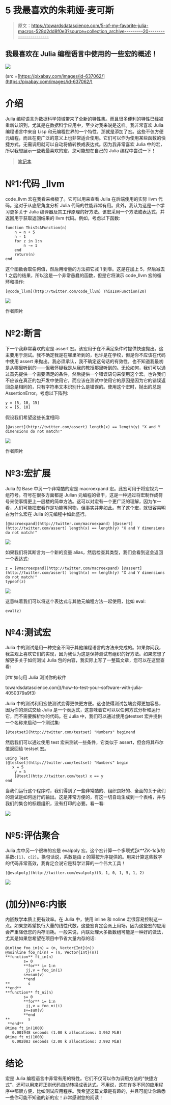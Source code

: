 # 5 我最喜欢的朱莉娅·麦可斯

> 原文：<https://towardsdatascience.com/5-of-my-favorite-julia-macros-528d2dd8f0e3?source=collection_archive---------20----------------------->

## 我最喜欢在 Julia 编程语言中使用的一些宏的概述！

![](img/f584486daaafbdf902fc79eea3591d8d.png)

(src =[https://pixabay.com/images/id-637062/](https://pixabay.com/images/id-637062/)

# 介绍

Julia 编程语言为数据科学领域带来了全新的特性集。而且很多便利的特性已经被重新认识到，尤其是在数据科学应用中，至少对我来说是这样。我非常喜欢 Julia 编程语言中来自 Lisp 和元编程世界的一个特性，那就是添加了宏。这些不仅方便元编程，而且在更广泛的意义上也非常适合使用。它们可以作为使用某些函数的快捷方式，无需调用就可以自动将值转换成表达式。因为我非常喜欢 Julia 中的宏，所以我想展示一些我最喜欢的宏，您可能想在自己的 Julia 编程中尝试一下！

> [笔记本](https://github.com/emmettgb/Emmetts-DS-NoteBooks/blob/master/Julia/5%20Of%20my%20favorite%20macros.ipynb)

# №1:代码 _llvm

code_llvm 宏在我看来棒极了。它可以用来查看 Julia 在后端使用的实际 llvm 代码。这对于从底层角度分析 Julia 代码的性能非常有用。此外，我认为这是一个学习更多关于 Julia 编译器及其工作原理的好方法。该宏采用一个方法或表达式，并返回用于获取返回结果的 llvm 代码。例如，考虑以下函数:

```
function ThisIsAFunction(n)
    n = n + 5
    n - 1
    for z in 1:n
        n -= 1
    end
    return(n)
end
```

这个函数会取任何值，然后用增量的方法把它减 1 到零。这是在加上 5，然后减去 1 之后的结果，所以这是一个非常愚蠢的函数，但是它将演示 code_llvm 宏的循环和操作:

```
[@code_llvm](http://twitter.com/code_llvm) ThisIsAFunction(20)
```

![](img/48a5151e3d40fa097c49a299b17b7de2.png)

作者图片

# №2:断言

下一个我非常喜欢的宏是 assert 宏。该宏用于在不满足条件时提供快速抛出。这主要用于测试。我不确定我是在哪里听到的，也许是在学校，但是你不应该在代码中使用 assert 来抛出。我必须承认，我不确定这句话的有效性，也不知道我最初是从哪里听到的——但我怀疑我是从我的教授那里听到的。无论如何，我们可以通过首先提供一个需要满足的条件，然后提供一个错误语句来使用这个宏。也许我们不应该在真正的包开发中使用它，而应该在测试中使用它的原因是因为它的错误返回总是相同的，只有字符串文本识别什么是错误的。使用这个宏时，抛出的总是 AssertionError。考虑以下阵列:

```
y = [5, 10, 15]
x = [5, 10]
```

假设我们希望这些长度相同:

```
[@assert](http://twitter.com/assert) length(x) == length(y) "X and Y dimensions do not match!"
```

![](img/5e50daa0934758da078e75da1f04c4e3.png)

作者图片

# №3:宏扩展

Julia 的 Base 中另一个非常酷的宏是 macroexpand 宏。此宏可用于将宏视为一组符号。符号在很多方面都是 Julian 元编程的骨干，这是一种通过将宏制作成符号来使事情更上一层楼的简单方法。这可以对宏有一个更广泛的理解，因为乍一看，人们可能把宏看作是功能等同物，但事实并非如此。有了这个宏，就很容易明白为什么宏在 Julia 的元编程中如此盛行。

```
[@macroexpand](http://twitter.com/macroexpand) [@assert](http://twitter.com/assert) length(x) == length(y) "X and Y dimensions do not match!"
```

![](img/4b6006ae388cfcec37fde55278da503c.png)

如果我们将其断言为一个新的变量 alias，然后检查其类型，我们会看到这会返回一个表达式:

```
z = [@macroexpand](http://twitter.com/macroexpand) [@assert](http://twitter.com/assert) length(x) == length(y) "X and Y dimensions do not match!"
typeof(z)
```

![](img/6ff45f7eba5484af429840a260b1cd3a.png)

这意味着我们可以将这个表达式与其他元编程方法一起使用，比如 eval:

```
eval(z)
```

# №4:测试宏

Julia 中的测试是用一种完全不同于其他编程语言的方法来完成的。如果你问我，我主观上喜欢它们的实现，因为我认为这是保持测试有组织的好方法。如果您想了解更多关于如何测试 Julia 包的内容，我实际上写了一整篇文章，您可以在这里查看:

</how-to-test-your-software-with-julia-4050379a9f3> [## 如何用 Julia 测试你的软件

towardsdatascience.com](/how-to-test-your-software-with-julia-4050379a9f3) 

Julia 中的测试利用宏使测试变得更快更方便。这也使得测试包端变得更加容易，因为你的测试交给 Julia 是一个表达式，这意味着它可以以任何方式分析和运行它，而不需要解析你的代码。在 Julia 中，我们可以通过使用@testset 宏并提供一个名称来启动一个测试集:

```
[@testset](http://twitter.com/testset) "Numbers" beginend
```

然后我们可以通过使用 test 宏来测试一些条件，它类似于 assert，但会将其布尔值返回给 testset 宏。

```
using Test
[@testset](http://twitter.com/testset) "Numbers" begin
   x = 5
    y = 5
    [@test](http://twitter.com/test) x == y
end
```

当我们运行这个程序时，我们得到了一些非常酷的、组织良好的、全面的关于我们的测试是如何运行的输出。这是非常方便的，有这一切自动生成到一个表格，并与我们的集合的标题组织，没有打印的必要。看一看:

![](img/eae816179684b3251da9dc4f3e568b98.png)

# №5:评估聚合

Julia 库中另一个很棒的宏是 evalpoly 宏。这个宏计算一个多项式∑*k**ZK*-1*c*[*k*的系数`c[1]`、`c[2]`。换句话说，系数是由 z 的幂按升序提供的。用来计算这些数字的代码非常高效，我肯定会说它是科学计算的一个伟大工具！

```
[@evalpoly](http://twitter.com/evalpoly)(3, 1, 0, 1, 5, 1, 2)
```

![](img/e921858704a9fda546b4e137d82190f3.png)

# (加分)№6:内嵌

内嵌数学本质上更有效率。在 Julia 中，使用 inline 和 noline 宏很容易控制这一点。如果您希望执行大量的线性代数，这些宏肯定会派上用场，因为这些宏的应用会严重降低您的内存消耗。一般来说，内联处理大多数数组可能是一种好的做法，尤其是如果您希望在项目中节省大量内存的话:

```
@inline foo_in(n) = (n, Vector{Int}(n))
@noinline foo_ni(n) = (n, Vector{Int}(n))  
**function** ft_in(n)
        s= 0
        **for** i= 1:n
         jj,v = foo_in(i)
        s+=sum(v)
        **end
**        s 
**end**  
**function** ft_ni(n)
        s= 0
        **for** i= 1:n
         jj,v = foo_ni(i)
        s+=sum(v)
        **end
**        s
 **end**  
@time ft_in(1000)
   0.001948 seconds (1.00 k allocations: 3.962 MiB)  
@time ft_ni(1000)
   0.002083 seconds (2.00 k allocations: 3.992 MiB)
```

# 结论

宏是 Julia 编程语言中非常有用的特性。它们不仅可以作为调用方法的“快捷方式”，还可以用来将正则代码自动转换成表达式。不用说，这在许多不同的应用程序中都很方便，比如测试应用程序。我希望这篇文章是有趣的，并且可能让你熟悉一些你可能不知道的新的宏！非常感谢您的阅读！